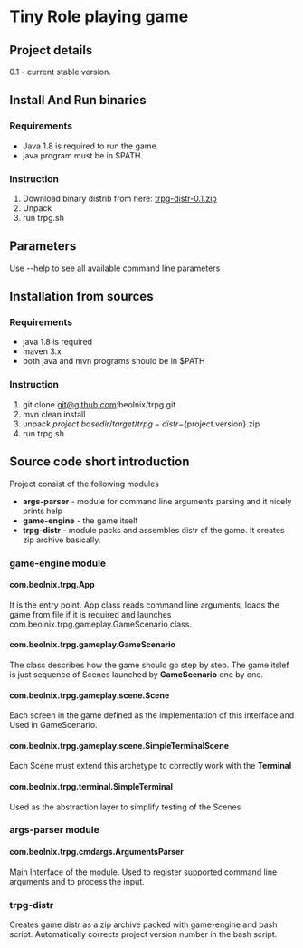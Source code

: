 # Tiny Role playing game

## Project details
0.1 - current stable version.

## Install And Run binaries

### Requirements
- Java 1.8 is required to run the game.
- java program must be in $PATH.

### Instruction
1. Download binary distrib from here: [trpg-distr-0.1.zip](http://nexus.beolnix.com/service/local/repositories/releases/content/com/beolnix/trpg-distr/0.1/trpg-distr-0.1.zip)
2. Unpack
3. run trpg.sh

## Parameters
Use --help to see all available command line parameters

## Installation from sources

### Requirements

- java 1.8 is required
- maven 3.x
- both java and mvn programs should be in $PATH

### Instruction

1. git clone git@github.com:beolnix/trpg.git
2. mvn clean install
3. unpack ${project.basedir}/target/trpg-distr-${project.version}.zip
4. run trpg.sh

## Source code short introduction

Project consist of the following modules
- **args-parser** - module for command line arguments parsing and it nicely prints help
- **game-engine** - the game itself
- **trpg-distr** - module packs and assembles distr of the game. It creates zip archive basically.

### game-engine module

#### com.beolnix.trpg.App
It is the entry point.
App class reads command line arguments, loads the game from file if it is required and launches com.beolnix.trpg.gameplay.GameScenario class.

#### com.beolnix.trpg.gameplay.GameScenario
The class describes how the game should go step by step.
The game itslef is just sequence of Scenes launched by **GameScenario** one by one.

#### com.beolnix.trpg.gameplay.scene.Scene
Each screen in the game defined as the implementation of this interface and Used in GameScenario.

#### com.beolnix.trpg.gameplay.scene.SimpleTerminalScene
Each Scene must extend this archetype to correctly work with the **Terminal**

#### com.beolnix.trpg.terminal.SimpleTerminal
Used as the abstraction layer to simplify testing of the Scenes

### args-parser module

#### com.beolnix.trpg.cmdargs.ArgumentsParser
Main Interface of the module. Used to register supported command line arguments and to process the input.

### trpg-distr
Creates game distr as a zip archive packed with game-engine and bash script.
Automatically corrects project version number in the bash script.


